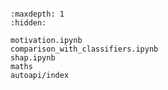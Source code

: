 ```{include} ../README.md
```

```{toctree}
:maxdepth: 1
:hidden:

motivation.ipynb
comparison_with_classifiers.ipynb
shap.ipynb
maths
autoapi/index
```